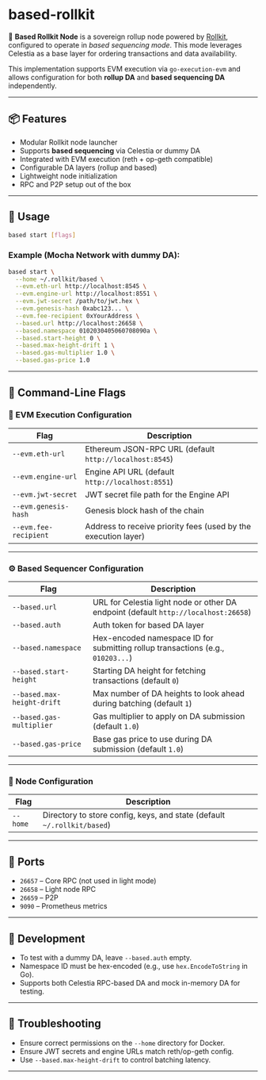 # based-rollkit

🚀 **Based Rollkit Node** is a sovereign rollup node powered by [Rollkit](https://rollkit.dev), configured to operate in *based sequencing mode*. This mode leverages Celestia as a base layer for ordering transactions and data availability.

This implementation supports EVM execution via `go-execution-evm` and allows configuration for both **rollup DA** and **based sequencing DA** independently.

---

## 📦 Features

- Modular Rollkit node launcher
- Supports **based sequencing** via Celestia or dummy DA
- Integrated with EVM execution (reth + op-geth compatible)
- Configurable DA layers (rollup and based)
- Lightweight node initialization
- RPC and P2P setup out of the box

---

## 🔧 Usage

```bash
based start [flags]
```

### Example (Mocha Network with dummy DA):

```bash
based start \
  --home ~/.rollkit/based \
  --evm.eth-url http://localhost:8545 \
  --evm.engine-url http://localhost:8551 \
  --evm.jwt-secret /path/to/jwt.hex \
  --evm.genesis-hash 0xabc123... \
  --evm.fee-recipient 0xYourAddress \
  --based.url http://localhost:26658 \
  --based.namespace 0102030405060708090a \
  --based.start-height 0 \
  --based.max-height-drift 1 \
  --based.gas-multiplier 1.0 \
  --based.gas-price 1.0
```

---

## 💠 Command-Line Flags

### 🧐 EVM Execution Configuration

| Flag | Description |
|------|-------------|
| `--evm.eth-url` | Ethereum JSON-RPC URL (default `http://localhost:8545`) |
| `--evm.engine-url` | Engine API URL (default `http://localhost:8551`) |
| `--evm.jwt-secret` | JWT secret file path for the Engine API |
| `--evm.genesis-hash` | Genesis block hash of the chain |
| `--evm.fee-recipient` | Address to receive priority fees (used by the execution layer) |

---

### ⚙️ Based Sequencer Configuration

| Flag | Description |
|------|-------------|
| `--based.url` | URL for Celestia light node or other DA endpoint (default `http://localhost:26658`) |
| `--based.auth` | Auth token for based DA layer |
| `--based.namespace` | Hex-encoded namespace ID for submitting rollup transactions (e.g., `010203...`) |
| `--based.start-height` | Starting DA height for fetching transactions (default `0`) |
| `--based.max-height-drift` | Max number of DA heights to look ahead during batching (default `1`) |
| `--based.gas-multiplier` | Gas multiplier to apply on DA submission (default `1.0`) |
| `--based.gas-price` | Base gas price to use during DA submission (default `1.0`) |

---

### 📁 Node Configuration

| Flag | Description |
|------|-------------|
| `--home` | Directory to store config, keys, and state (default `~/.rollkit/based`) |

---

## 📡 Ports

- `26657` – Core RPC (not used in light mode)
- `26658` – Light node RPC
- `26659` – P2P
- `9090` – Prometheus metrics

---

## 🧪 Development

- To test with a dummy DA, leave `--based.auth` empty.
- Namespace ID must be hex-encoded (e.g., use `hex.EncodeToString` in Go).
- Supports both Celestia RPC-based DA and mock in-memory DA for testing.

---

## 🚠 Troubleshooting

- Ensure correct permissions on the `--home` directory for Docker.
- Ensure JWT secrets and engine URLs match reth/op-geth config.
- Use `--based.max-height-drift` to control batching latency.

---



